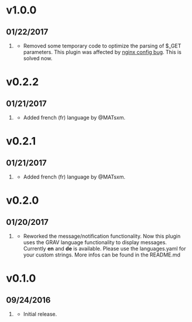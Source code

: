 # v1.0.0
##  01/22/2017

1. [](#improved)
    * Removed some temporary code to optimize the parsing of $_GET parameters. This plugin was affected by [nginx config bug](https://github.com/getgrav/grav/issues/1245). This is solved now.

# v0.2.2
##  01/21/2017

1. [](#improved)
    * Added french (fr) language by @MATsxm.

# v0.2.1
##  01/21/2017

1. [](#improved)
    * Added french (fr) language by @MATsxm.

# v0.2.0
##  01/20/2017

1. [](#new)
    * Reworked the message/notification functionality. Now this plugin uses the GRAV language functionality to display messages. Currently **en** and **de** is available. Please use the languages.yaml for your custom strings. More infos can be found in the README.md

# v0.1.0
##  09/24/2016

1. [](#new)
    * Initial release.
